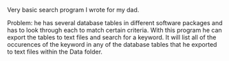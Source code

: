 Very basic search program I wrote for my dad.

Problem: he has several database tables in different software packages and has to look through each to match certain criteria.
With this program he can export the tables to text files and search for a keyword.
It will list all of the occurences of the keyword in any of the database tables that he exported to text files within the Data folder.
